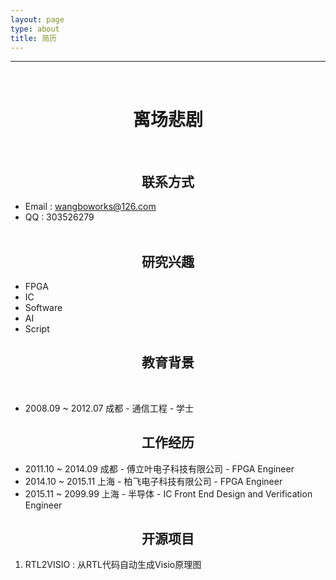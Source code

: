 ```yaml
---
layout: page
type: about
title: 简历
---
```



---
&nbsp;
&nbsp;
&nbsp;
&nbsp;
# <center>离场悲剧</center>
&nbsp;
&nbsp;
&nbsp;
&nbsp;
## <center>联系方式</center>
- Email : wangboworks@126.com  
- QQ    : 303526279  
&nbsp;
&nbsp;
## <center>研究兴趣</center>
- FPGA
- IC
- Software
- AI
- Script
&nbsp;
## <center>教育背景</center>
&nbsp;
- 2008.09 ~ 2012.07 成都 - 通信工程 - 学士
&nbsp;
&nbsp;
## <center>工作经历</center>
- 2011.10 ~ 2014.09  成都  -  傅立叶电子科技有限公司  -  FPGA Engineer
- 2014.10 ~ 2015.11  上海  -  柏飞电子科技有限公司    -  FPGA Engineer
- 2015.11 ~ 2099.99  上海  -  半导体                 -  IC Front End Design and Verification Engineer
&nbsp;
&nbsp;
## <center>开源项目</center>
1. RTL2VISIO : 从RTL代码自动生成Visio原理图
&nbsp;
